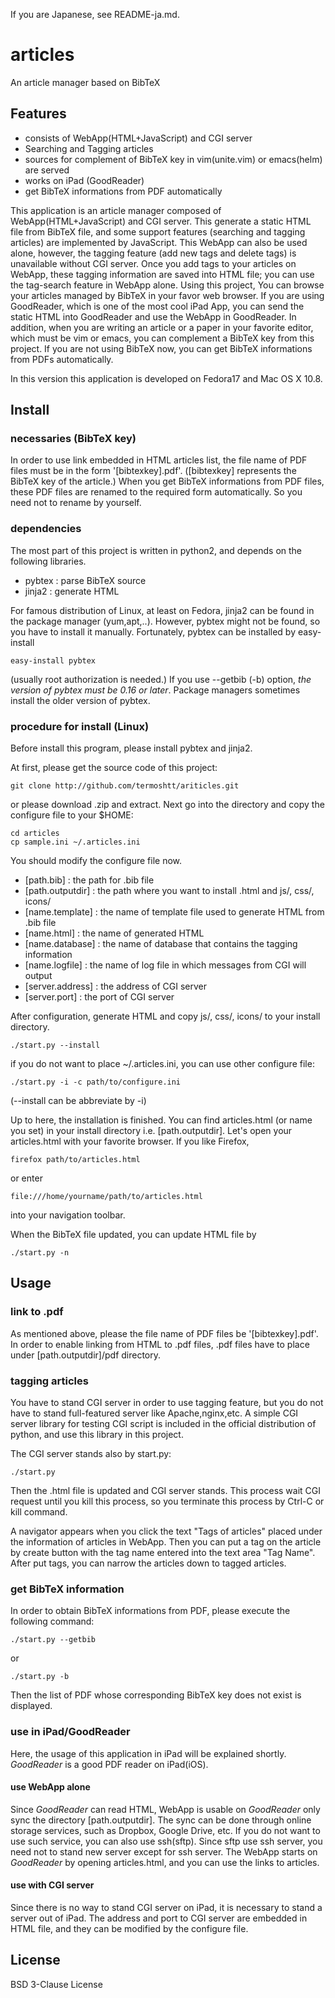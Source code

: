 If you are Japanese, see README-ja.md.

# articles

An article manager based on BibTeX

## Features
+ consists of WebApp(HTML+JavaScript) and CGI server
+ Searching and Tagging articles
+ sources for complement of BibTeX key in vim(unite.vim) or emacs(helm) are served
+ works on iPad (GoodReader)
+ get BibTeX informations from PDF automatically

This application is an article manager composed of WebApp(HTML+JavaScript) and CGI server.
This generate a static HTML file from BibTeX file,
and some support features (searching and tagging articles) are implemented by JavaScript.
This WebApp can also be used alone, however,
the tagging feature (add new tags and delete tags) is unavailable without CGI server.
Once you add tags to your articles on WebApp, 
these tagging information are saved into HTML file;
you can use the tag-search feature in WebApp alone.
Using this project,
You can browse your articles managed by BibTeX in your favor web browser.
If you are using GoodReader, which is one of the most cool iPad App,
you can send the static HTML into GoodReader and use the WebApp in GoodReader.
In addition, when you are writing an article or a paper in your favorite editor,
which must be vim or emacs,
you can complement a BibTeX key from this project.
If you are not using BibTeX now,
you can get BibTeX informations from PDFs automatically.

In this version this application is developed on Fedora17 and Mac OS X 10.8.

## Install

### necessaries (BibTeX key)
In order to use link embedded in HTML articles list,
the file name of PDF files must be in the form '[bibtexkey].pdf'.
([bibtexkey] represents the BibTeX key of the article.)
When you get BibTeX informations from PDF files,
these PDF files are renamed to the required form automatically.
So you need not to rename by yourself.

### dependencies
The most part of this project is written in python2,
and depends on the following libraries.
* pybtex : parse BibTeX source
* jinja2 : generate HTML

For famous distribution of Linux, at least on Fedora,
jinja2 can be found in the package manager (yum,apt,..).
However, pybtex might not be found, so you have to install it manually.
Fortunately, pybtex can be installed by easy-install
```shell
easy-install pybtex
```
(usually root authorization is needed.)
If you use --getbib (-b) option,
*the version of pybtex must be 0.16 or later*.
Package managers sometimes install the older version of pybtex.

### procedure for install (Linux)

Before install this program, please install pybtex and jinja2.

At first, please get the source code of this project:
```shell
git clone http://github.com/termoshtt/ariticles.git
```
or please download .zip and extract.
Next go into the directory and copy the configure file to your $HOME:
```shell
cd articles
cp sample.ini ~/.articles.ini
```
You should modify the configure file now.
* [path.bib]        : the path for .bib file
* [path.outputdir]  : the path where you want to install .html and js/, css/, icons/
* [name.template]   : the name of template file used to generate HTML from .bib file
* [name.html]       : the name of generated HTML
* [name.database]   : the name of database that contains the tagging information
* [name.logfile]    : the name of log file in which messages from CGI will output
* [server.address]  : the address of CGI server
* [server.port]     : the port of CGI server

After configuration, generate HTML and copy js/, css/, icons/ to your install directory.
```shell
./start.py --install
```
if you do not want to place ~/.articles.ini, you can use other configure file:
```shell
./start.py -i -c path/to/configure.ini
```
(--install can be abbreviate by -i)

Up to here, the installation is finished.
You can find articles.html (or name you set) in your install directory 
i.e. [path.outputdir].
Let's open your articles.html with your favorite browser.
If you like Firefox,
```shell
firefox path/to/articles.html
```
or enter 
```
file:///home/yourname/path/to/articles.html
```
into your navigation toolbar.

When the BibTeX file updated,
you can update HTML file by
```shell
./start.py -n
```

## Usage

### link to .pdf
As mentioned above, 
please the file name of PDF files be '[bibtexkey].pdf'.
In order to enable linking from HTML to .pdf files,
.pdf files have to place under [path.outputdir]/pdf directory.

### tagging articles
You have to stand CGI server in order to use tagging feature,
but you do not have to stand full-featured server like Apache,nginx,etc.
A simple CGI server library for testing CGI script is included
in the official distribution of python,
and use this library in this project.

The CGI server stands also by start.py:
```shell
./start.py
```
Then the .html file is updated and CGI server stands.
This process wait CGI request until you kill this process,
so you terminate this process by Ctrl-C or kill command.

A navigator appears when you click the text "Tags of articles"
placed under the information of articles in WebApp.
Then you can put a tag on the article
by create button with the tag name entered into the text area "Tag Name".
After put tags, you can narrow the articles down to tagged articles.

### get BibTeX information
In order to obtain BibTeX informations from PDF,
please execute the following command:
```shell
./start.py --getbib
```
or
```shell
./start.py -b
```
Then the list of PDF whose corresponding BibTeX key does not exist is displayed.

### use in iPad/GoodReader
Here, the usage of this application in iPad will be explained shortly.
_GoodReader_ is a good PDF reader on iPad(iOS).

#### use WebApp alone
Since _GoodReader_ can read HTML,
WebApp is usable on _GoodReader_ only sync the directory [path.outputdir].
The sync can be done through online storage services, 
such as Dropbox, Google Drive, etc.
If you do not want to use such service, you can also use ssh(sftp).
Since sftp use ssh server,
you need not to stand new server except for ssh server.
The WebApp starts on _GoodReader_ by opening articles.html,
and you can use the links to articles.

#### use with CGI server
Since there is no way to stand CGI server on iPad,
it is necessary to stand a server out of iPad.
The address and port to CGI server are embedded in HTML file,
and they can be modified by the configure file.

## License
BSD 3-Clause License
